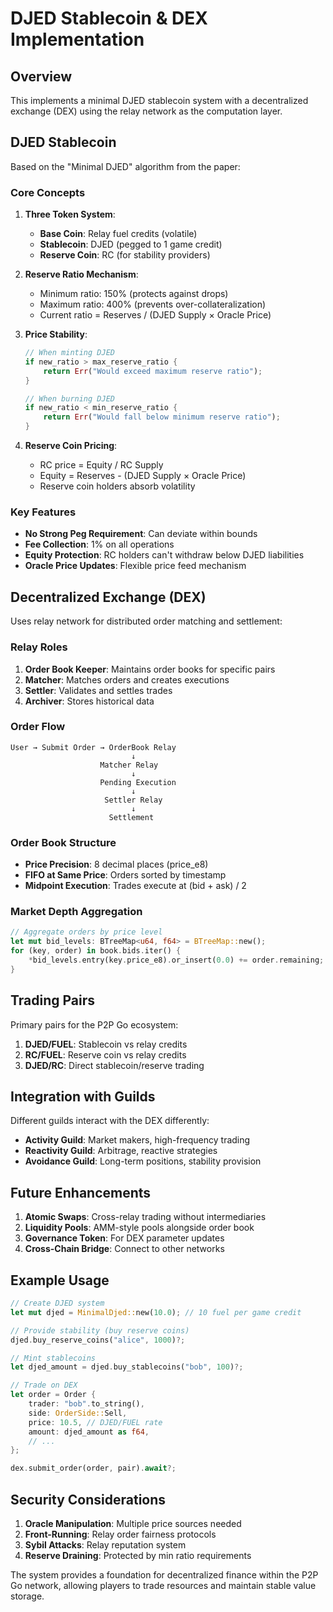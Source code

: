 # DJED Stablecoin & DEX Implementation

## Overview

This implements a minimal DJED stablecoin system with a decentralized exchange (DEX) using the relay network as the computation layer.

## DJED Stablecoin

Based on the "Minimal DJED" algorithm from the paper:

### Core Concepts

1. **Three Token System**:
   - **Base Coin**: Relay fuel credits (volatile)
   - **Stablecoin**: DJED (pegged to 1 game credit)
   - **Reserve Coin**: RC (for stability providers)

2. **Reserve Ratio Mechanism**:
   - Minimum ratio: 150% (protects against drops)
   - Maximum ratio: 400% (prevents over-collateralization)
   - Current ratio = Reserves / (DJED Supply × Oracle Price)

3. **Price Stability**:
   ```rust
   // When minting DJED
   if new_ratio > max_reserve_ratio {
       return Err("Would exceed maximum reserve ratio");
   }
   
   // When burning DJED
   if new_ratio < min_reserve_ratio {
       return Err("Would fall below minimum reserve ratio");
   }
   ```

4. **Reserve Coin Pricing**:
   - RC price = Equity / RC Supply
   - Equity = Reserves - (DJED Supply × Oracle Price)
   - Reserve coin holders absorb volatility

### Key Features

- **No Strong Peg Requirement**: Can deviate within bounds
- **Fee Collection**: 1% on all operations
- **Equity Protection**: RC holders can't withdraw below DJED liabilities
- **Oracle Price Updates**: Flexible price feed mechanism

## Decentralized Exchange (DEX)

Uses relay network for distributed order matching and settlement:

### Relay Roles

1. **Order Book Keeper**: Maintains order books for specific pairs
2. **Matcher**: Matches orders and creates executions
3. **Settler**: Validates and settles trades
4. **Archiver**: Stores historical data

### Order Flow

```
User → Submit Order → OrderBook Relay
                           ↓
                    Matcher Relay
                           ↓
                    Pending Execution
                           ↓
                     Settler Relay
                           ↓
                      Settlement
```

### Order Book Structure

- **Price Precision**: 8 decimal places (price_e8)
- **FIFO at Same Price**: Orders sorted by timestamp
- **Midpoint Execution**: Trades execute at (bid + ask) / 2

### Market Depth Aggregation

```rust
// Aggregate orders by price level
let mut bid_levels: BTreeMap<u64, f64> = BTreeMap::new();
for (key, order) in book.bids.iter() {
    *bid_levels.entry(key.price_e8).or_insert(0.0) += order.remaining;
}
```

## Trading Pairs

Primary pairs for the P2P Go ecosystem:

1. **DJED/FUEL**: Stablecoin vs relay credits
2. **RC/FUEL**: Reserve coin vs relay credits
3. **DJED/RC**: Direct stablecoin/reserve trading

## Integration with Guilds

Different guilds interact with the DEX differently:

- **Activity Guild**: Market makers, high-frequency trading
- **Reactivity Guild**: Arbitrage, reactive strategies
- **Avoidance Guild**: Long-term positions, stability provision

## Future Enhancements

1. **Atomic Swaps**: Cross-relay trading without intermediaries
2. **Liquidity Pools**: AMM-style pools alongside order book
3. **Governance Token**: For DEX parameter updates
4. **Cross-Chain Bridge**: Connect to other networks

## Example Usage

```rust
// Create DJED system
let mut djed = MinimalDjed::new(10.0); // 10 fuel per game credit

// Provide stability (buy reserve coins)
djed.buy_reserve_coins("alice", 1000)?;

// Mint stablecoins
let djed_amount = djed.buy_stablecoins("bob", 100)?;

// Trade on DEX
let order = Order {
    trader: "bob".to_string(),
    side: OrderSide::Sell,
    price: 10.5, // DJED/FUEL rate
    amount: djed_amount as f64,
    // ...
};

dex.submit_order(order, pair).await?;
```

## Security Considerations

1. **Oracle Manipulation**: Multiple price sources needed
2. **Front-Running**: Relay order fairness protocols
3. **Sybil Attacks**: Relay reputation system
4. **Reserve Draining**: Protected by min ratio requirements

The system provides a foundation for decentralized finance within the P2P Go network, allowing players to trade resources and maintain stable value storage.